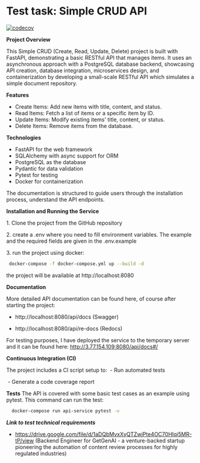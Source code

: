 # Test task: Simple CRUD API
[![codecov](https://codecov.io/gh/Shamsullo/simple_crud_api/main/graph/badge.svg)](https://codecov.io/gh/Shamsullo/simple_crud_api)

**Project Overview**

This Simple CRUD (Create, Read, Update, Delete) project is built with FastAPI, demonstrating a basic RESTful API that manages items. It uses an asynchronous approach with a PostgreSQL database backend, showcasing API creation, database integration, microservices design, and containerization by developing a small-scale RESTful API which simulates a simple document repository.

**Features**

- Create Items: Add new items with title, content, and status.
- Read Items: Fetch a list of items or a specific item by ID.
- Update Items: Modify existing items' title, content, or status.
- Delete Items: Remove items from the database.

**Technologies**

- FastAPI for the web framework
- SQLAlchemy with async support for ORM
- PostgreSQL as the database
- Pydantic for data validation
- Pytest for testing
- Docker for containerization

The documentation is structured to guide users through the installation process, understand the API endpoints.

**Installation and Running the Service**

1\. Clone the project from the GitHub repository

2\. create a .env where you need to fill environment variables. The example and the required fields are given in the .env.example

3\. run the project using docker: 

 ```bash
  docker-compose -f docker-compose.yml up --build -d
 ```

 the project will be available at http://localhost:8080

**Documentation**

More detailed API documentation can be found here, of course after starting the project: 

 - http://localhost:8080/api/docs (Swagger)

 - http://localhost:8080/api/re-docs (Redocs)


For testing purposes, I have deployed the service to the temporary server and it can be found here: http://3.77.154.109:8080/api/docs#/

**Continuous Integration (CI)**

The project includes a CI script setup to:
 - Run automated tests

 - Generate a code coverage report

 **Tests**
The API is covered with some basic test cases as an example using pytest. This command can run the test:

```bash
  docker-compose run api-service pytest -v
```

***Link to test technical requirements***
 - https://drive.google.com/file/d/1aDQbMvxXyQTZwjPte4OC70HIqi5MR-tP/view  (Backend Engineer for GetGenAI - a venture-backed startup pioneering the
automation of content review processes for highly regulated industries)
